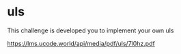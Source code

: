 # uls
This challenge is developed you to implement your own uls


https://lms.ucode.world/api/media/pdf/uls/7l0hz.pdf

